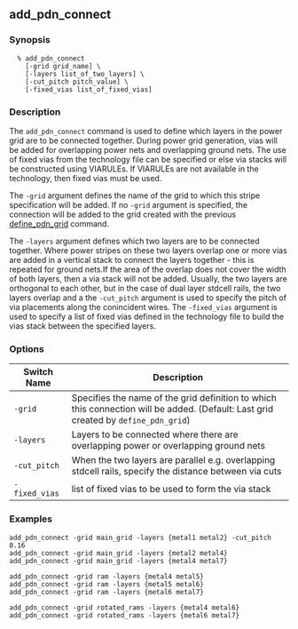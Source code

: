 ## add_pdn_connect

### Synopsis
```
  % add_pdn_connect
    [-grid grid_name] \
    [-layers list_of_two_layers] \
    [-cut_pitch pitch_value] \
    [-fixed_vias list_of_fixed_vias]
```

### Description

The `add_pdn_connect` command is used to define which layers in the power grid are to be connected together. During power grid generation, vias will be added for overlapping power nets and overlapping ground nets. The use of fixed vias from the technology file can be specified or else via stacks will be constructed using VIARULEs. If VIARULEs are not available in the technology, then fixed vias must be used.

The `-grid` argument defines the name of the grid to which this stripe specification will be added. If no `-grid` argument is specified, the connection will be added to the grid created with the previous [define_pdn_grid](define_pdn_grid.md) command.

The `-layers` argument defines which two layers are to be connected together. Where power stripes on these two layers overlap one or more vias are added in a vertical stack to connect the layers together - this is repeated for ground nets.If the area of the overlap does not cover the width of both layers, then a via stack will not be added. 
Usually, the two layers are orthogonal to each other, but in the case of dual layer stdcell rails, the two layers overlap and a the `-cut_pitch` argument is used to specify the pitch of via placements along the conincident wires.
The `-fixed_vias` argument is used to specify a list of fixed vias defined in the technology file to build the vias stack between the specified layers.

### Options

| Switch Name | Description |
| ----- | ----- |
| `-grid` | Specifies the name of the grid definition to which this connection will be added. (Default: Last grid created by `define_pdn_grid`) |
| `-layers` | Layers to be connected where there are overlapping power or overlapping ground nets |
| `-cut_pitch` | When the two layers are parallel e.g. overlapping stdcell rails, specify the distance between via cuts |
| `-fixed_vias` | list of fixed vias to be used to form the via stack |


### Examples
```
add_pdn_connect -grid main_grid -layers {metal1 metal2} -cut_pitch 0.16
add_pdn_connect -grid main_grid -layers {metal2 metal4}
add_pdn_connect -grid main_grid -layers {metal4 metal7}

add_pdn_connect -grid ram -layers {metal4 metal5}
add_pdn_connect -grid ram -layers {metal5 metal6}
add_pdn_connect -grid ram -layers {metal6 metal7}

add_pdn_connect -grid rotated_rams -layers {metal4 metal6}
add_pdn_connect -grid rotated_rams -layers {metal6 metal7}

```

